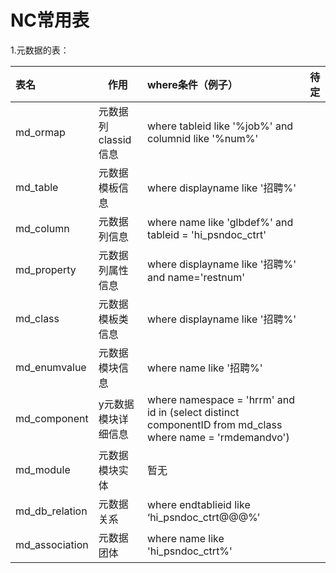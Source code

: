 # NC常用表

1.元数据的表：

| 表名           | 作用                | where条件（例子）                                            | 待定 |
| :------------- | ------------------- | :----------------------------------------------------------- | ---- |
| md_ormap       | 元数据列classid信息 | where tableid like '%job%' and columnid like '%num%'         |      |
| md_table       | 元数据模板信息      | where displayname like '招聘%'                               |      |
| md_column      | 元数据列信息        | where name like 'glbdef%' and tableid = 'hi_psndoc_ctrt'     |      |
| md_property    | 元数据列属性信息    | where displayname like '招聘%' and name='restnum'            |      |
| md_class       | 元数据模板类信息    | where displayname like '招聘%'                               |      |
| md_enumvalue   | 元数据模块信息      | where name  like '招聘%'                                     |      |
| md_component   | y元数据模块详细信息 | where namespace = 'hrrm' and id in (select distinct componentID from md_class where name = 'rmdemandvo') |      |
| md_module      | 元数据模块实体      | 暂无                                                         |      |
| md_db_relation | 元数据关系          | where  endtablieid like ‘hi_psndoc_ctrt@@@%’                 |      |
| md_association | 元数据团体          | where name like 'hi_psndoc_ctrt%'                            |      |

